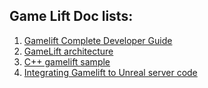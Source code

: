 ## Game Lift Doc lists:

1. [Gamelift Complete Developer Guide](https://docs.aws.amazon.com/gamelift/latest/developerguide/gamelift-intro.html)
2. [GameLift architecture](https://docs.aws.amazon.com/gamelift/latest/developerguide/gamelift-architecture.html)
2. [C++ gamelift sample](https://github.com/aws-samples/aws-gamelift-sample)
4. [Integrating Gamelift to Unreal server code](https://docs.aws.amazon.com/gamelift/latest/developerguide/integration-engines-setup-unreal.html)